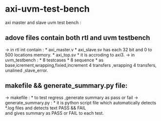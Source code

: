 # axi-uvm-test-bench
axi master and slave uvm test bench  :
## adove files contain both rtl and uvm testbench
-> in rtl int contain :
    * axi_master.v
    * axi_slave.sv
         has  each   32 bit and 0 to 500 locations  memory.
    * axi_top.sv
    * it is accroding to axi3.
-> in uvm_testbench :
    * 8 testcases
    * 8 sequence
      * as  base,icrement,wrapping,fixied,increment 4 transfers ,wrapping 4 transfers, unalined ,slave_error.
## makefile && generate_summary.py file:
   -> makefile :
      * to test regress ,generate summary as pass or fail
   -> generate_summary.py :
       * it is python script file which automatically detects *.log files and detects text PASS && FAIL  
       and gives summary as PASS or FAIL to each test.
